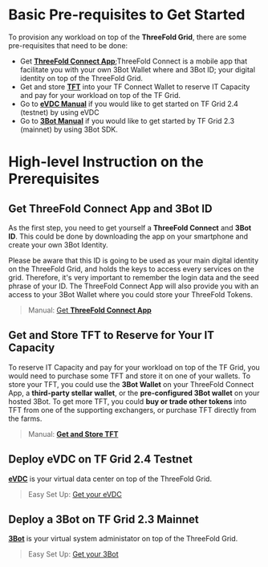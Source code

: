# Basic Pre-requisites to Get Started

To provision any workload on top of the __ThreeFold Grid__, there are some pre-requisites that need to be done:

- Get [__ThreeFold Connect App__](threefold_connect_install);ThreeFold Connect is a mobile app that facilitate you with your own 3Bot Wallet where and 3Bot ID; your digital identity on top of the ThreeFold Grid.
- Get and store [__TFT__](mainnet_gettft) into your TF Connect Wallet to reserve IT Capacity and pay for your workload on top of the TF Grid.
- Go to [__eVDC Manual__](evdc) if you would like to get started on TF Grid 2.4 (testnet) by using eVDC 
- Go to [__3Bot Manual__](3bot) if you would like to get started by TF Grid 2.3 (mainnet) by using 3Bot SDK. 

# High-level Instruction on the Prerequisites

## Get ThreeFold Connect App and 3Bot ID

As the first step, you need to get yourself a **ThreeFold Connect** and **3Bot ID**. This could be done by downloading the app on your smartphone and create your own 3Bot Identity. 

Please be aware that this ID is going to be used as your main digital identity on the ThreeFold Grid, and holds the keys to access every services on the grid. Therefore, it's very important to remember the login data and the seed phrase of your ID. The ThreeFold Connect App will also provide you with an access to your 3Bot Wallet where you could store your ThreeFold Tokens.

> Manual: [Get __ThreeFold Connect App__](threefold_connect_install)

## Get and Store TFT to Reserve for Your IT Capacity

To reserve IT Capacity and pay for your workload on top of the TF Grid, you would need to purchase some TFT and store it on one of your wallets. To store your TFT, you could use the __3Bot Wallet__ on your ThreeFold Connect App, a __third-party stellar wallet__, or the __pre-configured 3Bot wallet__ on your hosted 3Bot. To get more TFT, you could __buy or trade other tokens__ into TFT from one of the supporting exchangers, or purchase TFT directly from the farms.

> Manual: [__Get and Store TFT__](mainnet_gettft)

## Deploy eVDC on TF Grid 2.4 Testnet

[__eVDC__](evdc) is your virtual data center on top of the ThreeFold Grid.

> Easy Set Up: [Get your eVDC](evdc_deployer)

## Deploy a 3Bot on TF Grid 2.3 Mainnet

[__3Bot__](3bot) is your virtual system administator on top of the ThreeFold Grid.


> Easy Set Up: [Get your 3Bot](3bot_deployer)
